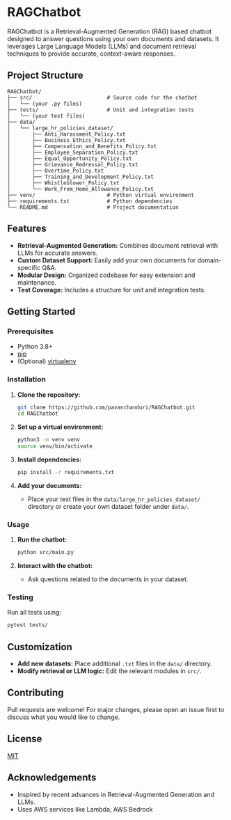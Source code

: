 # RAGChatbot

RAGChatbot is a Retrieval-Augmented Generation (RAG) based chatbot designed to answer questions using your own documents and datasets. It leverages Large Language Models (LLMs) and document retrieval techniques to provide accurate, context-aware responses.

## Project Structure

```
RAGChatbot/
├── src/                        # Source code for the chatbot
│   └── (your .py files)
├── tests/                      # Unit and integration tests
│   └── (your test files)
├── data/
│   └── large_hr_policies_dataset/
│       ├── Anti_Harassment_Policy.txt
│       ├── Business_Ethics_Policy.txt
│       ├── Compensation_and_Benefits_Policy.txt
│       ├── Employee_Separation_Policy.txt
│       ├── Equal_Opportunity_Policy.txt
│       ├── Grievance_Redressal_Policy.txt
│       ├── Overtime_Policy.txt
│       ├── Training_and_Development_Policy.txt
│       ├── Whistleblower_Policy.txt
│       └── Work_From_Home_Allowance_Policy.txt
├── venv/                       # Python virtual environment
├── requirements.txt            # Python dependencies
└── README.md                   # Project documentation
```

## Features

- **Retrieval-Augmented Generation:** Combines document retrieval with LLMs for accurate answers.
- **Custom Dataset Support:** Easily add your own documents for domain-specific Q&A.
- **Modular Design:** Organized codebase for easy extension and maintenance.
- **Test Coverage:** Includes a structure for unit and integration tests.

## Getting Started

### Prerequisites

- Python 3.8+
- [pip](https://pip.pypa.io/en/stable/)
- (Optional) [virtualenv](https://virtualenv.pypa.io/en/latest/)

### Installation

1. **Clone the repository:**
    ```sh
    git clone https://github.com/pavanchanduri/RAGChatbot.git
    cd RAGChatbot
    ```

2. **Set up a virtual environment:**
    ```sh
    python3 -m venv venv
    source venv/bin/activate
    ```

3. **Install dependencies:**
    ```sh
    pip install -r requirements.txt
    ```

4. **Add your documents:**
    - Place your text files in the `data/large_hr_policies_dataset/` directory or create your own dataset folder under `data/`.

### Usage

1. **Run the chatbot:**
    ```sh
    python src/main.py
    ```

2. **Interact with the chatbot:**
    - Ask questions related to the documents in your dataset.

### Testing

Run all tests using:
```sh
pytest tests/
```

## Customization

- **Add new datasets:** Place additional `.txt` files in the `data/` directory.
- **Modify retrieval or LLM logic:** Edit the relevant modules in `src/`.

## Contributing

Pull requests are welcome! For major changes, please open an issue first to discuss what you would like to change.

## License

[MIT](LICENSE)

## Acknowledgements

- Inspired by recent advances in Retrieval-Augmented Generation and LLMs.
- Uses AWS services like Lambda, AWS Bedrock